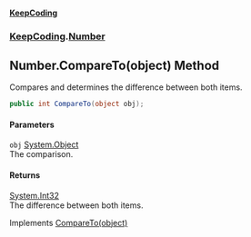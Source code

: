 #### [KeepCoding](index.md 'index')
### [KeepCoding](KeepCoding.md 'KeepCoding').[Number](KeepCoding_Number.md 'KeepCoding.Number')
## Number.CompareTo(object) Method
Compares and determines the difference between both items.  
```csharp
public int CompareTo(object obj);
```
#### Parameters
<a name='KeepCoding_Number_CompareTo(object)_obj'></a>
`obj` [System.Object](https://docs.microsoft.com/en-us/dotnet/api/System.Object 'System.Object')  
The comparison.
  
#### Returns
[System.Int32](https://docs.microsoft.com/en-us/dotnet/api/System.Int32 'System.Int32')  
The difference between both items.

Implements [CompareTo(object)](https://docs.microsoft.com/en-us/dotnet/api/System.IComparable.CompareTo#System_IComparable_CompareTo_System_Object_ 'System.IComparable.CompareTo(System.Object)')  

